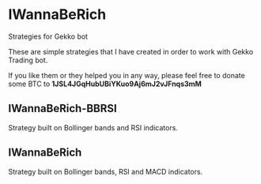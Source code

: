 # IWannaBeRich
Strategies for Gekko bot

These are simple strategies that I have created in order to work with Gekko Trading bot.

If you like them or they helped you in any way, please feel free to donate some BTC to **1JSL4JGqHubUBiYKuo9Aj6mJ2vJFnqs3mM**

## IWannaBeRich-BBRSI
Strategy built on Bollinger bands and RSI indicators.

## IWannaBeRich
Strategy built on Bollinger bands, RSI and MACD indicators.
